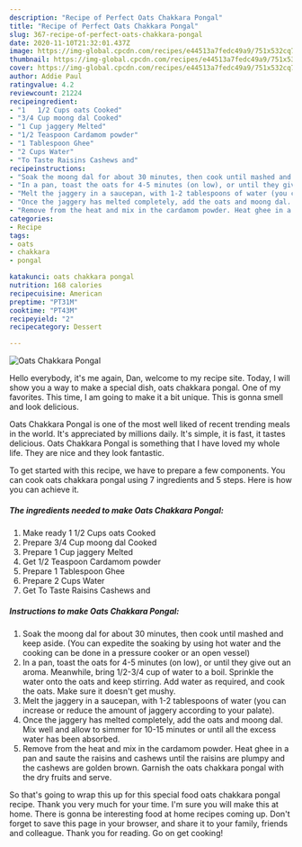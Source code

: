 ```yaml
---
description: "Recipe of Perfect Oats Chakkara Pongal"
title: "Recipe of Perfect Oats Chakkara Pongal"
slug: 367-recipe-of-perfect-oats-chakkara-pongal
date: 2020-11-10T21:32:01.437Z
image: https://img-global.cpcdn.com/recipes/e44513a7fedc49a9/751x532cq70/oats-chakkara-pongal-recipe-main-photo.jpg
thumbnail: https://img-global.cpcdn.com/recipes/e44513a7fedc49a9/751x532cq70/oats-chakkara-pongal-recipe-main-photo.jpg
cover: https://img-global.cpcdn.com/recipes/e44513a7fedc49a9/751x532cq70/oats-chakkara-pongal-recipe-main-photo.jpg
author: Addie Paul
ratingvalue: 4.2
reviewcount: 21224
recipeingredient:
- "1   1/2 Cups oats Cooked"
- "3/4 Cup moong dal Cooked"
- "1 Cup jaggery Melted"
- "1/2 Teaspoon Cardamom powder"
- "1 Tablespoon Ghee"
- "2 Cups Water"
- "To Taste Raisins Cashews and"
recipeinstructions:
- "Soak the moong dal for about 30 minutes, then cook until mashed and keep aside. (You can expedite the soaking by using hot water and the cooking can be done in a pressure cooker or an open vessel)"
- "In a pan, toast the oats for 4-5 minutes (on low), or until they give out an aroma. Meanwhile, bring 1/2-3/4 cup of water to a boil. Sprinkle the water onto the oats and keep stirring. Add water as required, and cook the oats. Make sure it doesn&#39;t get mushy."
- "Melt the jaggery in a saucepan, with 1-2 tablespoons of water (you can increase or reduce the amount of jaggery according to your palate)."
- "Once the jaggery has melted completely, add the oats and moong dal. Mix well and allow to simmer for 10-15 minutes or until all the excess water has been absorbed."
- "Remove from the heat and mix in the cardamom powder. Heat ghee in a pan and saute the raisins and cashews until the raisins are plumpy and the cashews are golden brown. Garnish the oats chakkara pongal with the dry fruits and serve."
categories:
- Recipe
tags:
- oats
- chakkara
- pongal

katakunci: oats chakkara pongal 
nutrition: 168 calories
recipecuisine: American
preptime: "PT31M"
cooktime: "PT43M"
recipeyield: "2"
recipecategory: Dessert

---
```



![Oats Chakkara Pongal](https://img-global.cpcdn.com/recipes/e44513a7fedc49a9/751x532cq70/oats-chakkara-pongal-recipe-main-photo.jpg)

Hello everybody, it's me again, Dan, welcome to my recipe site. Today, I will show you a way to make a special dish, oats chakkara pongal. One of my favorites. This time, I am going to make it a bit unique. This is gonna smell and look delicious.



Oats Chakkara Pongal is one of the most well liked of recent trending meals in the world. It's appreciated by millions daily. It's simple, it is fast, it tastes delicious. Oats Chakkara Pongal is something that I have loved my whole life. They are nice and they look fantastic.


To get started with this recipe, we have to prepare a few components. You can cook oats chakkara pongal using 7 ingredients and 5 steps. Here is how you can achieve it.

<!--inarticleads1-->

##### The ingredients needed to make Oats Chakkara Pongal:

1. Make ready 1   1/2 Cups oats Cooked
1. Prepare 3/4 Cup moong dal Cooked
1. Prepare 1 Cup jaggery Melted
1. Get 1/2 Teaspoon Cardamom powder
1. Prepare 1 Tablespoon Ghee
1. Prepare 2 Cups Water
1. Get To Taste Raisins Cashews and




<!--inarticleads2-->

##### Instructions to make Oats Chakkara Pongal:

1. Soak the moong dal for about 30 minutes, then cook until mashed and keep aside. (You can expedite the soaking by using hot water and the cooking can be done in a pressure cooker or an open vessel)
1. In a pan, toast the oats for 4-5 minutes (on low), or until they give out an aroma. Meanwhile, bring 1/2-3/4 cup of water to a boil. Sprinkle the water onto the oats and keep stirring. Add water as required, and cook the oats. Make sure it doesn&#39;t get mushy.
1. Melt the jaggery in a saucepan, with 1-2 tablespoons of water (you can increase or reduce the amount of jaggery according to your palate).
1. Once the jaggery has melted completely, add the oats and moong dal. Mix well and allow to simmer for 10-15 minutes or until all the excess water has been absorbed.
1. Remove from the heat and mix in the cardamom powder. Heat ghee in a pan and saute the raisins and cashews until the raisins are plumpy and the cashews are golden brown. Garnish the oats chakkara pongal with the dry fruits and serve.




So that's going to wrap this up for this special food oats chakkara pongal recipe. Thank you very much for your time. I'm sure you will make this at home. There is gonna be interesting food at home recipes coming up. Don't forget to save this page in your browser, and share it to your family, friends and colleague. Thank you for reading. Go on get cooking!
